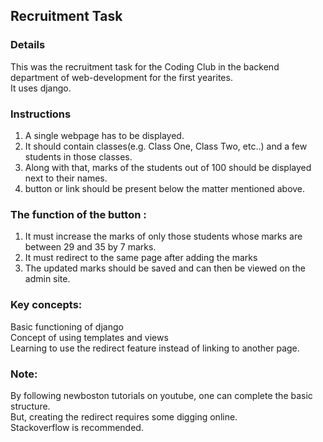 ## Recruitment Task  

### Details
This was the recruitment task for the Coding Club in the backend department of web-development for the first yearites.  
It uses django.  

### Instructions
1. A single webpage has to be displayed.  
2. It should contain classes(e.g. Class One, Class Two, etc..) and a few students in those classes.  
3. Along with that, marks of the students out of 100 should be displayed next to their names.  
4. button or link should be present below the matter mentioned above.  

### The function of the button :  
1. It must increase the marks of only those students whose marks are between 29 and 35 by 7 marks.  
2. It must redirect to the same page after adding the marks  
3. The updated marks should be saved and can then be viewed on the admin site.  
  
  
### Key concepts:    
Basic functioning of django  
Concept of using templates and views  
Learning to use the redirect feature instead of linking to another page.  


### Note:
By following newboston tutorials on youtube, one can complete the basic 
structure.  
But, creating the redirect requires some digging online.  
Stackoverflow is recommended.  
